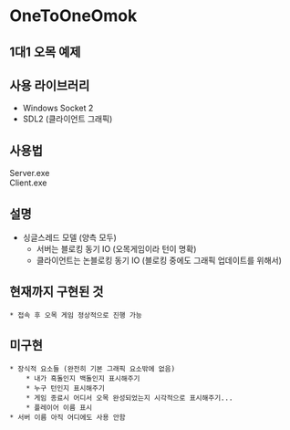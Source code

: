 # OneToOneOmok
## 1대1 오목 예제

## 사용 라이브러리
* Windows Socket 2
* SDL2 (클라이언트 그래픽)

## 사용법
Server.exe <listen-address> <listen-port> <server-name>\
Client.exe <server-address> <server-port> <your-name>

## 설명
* 싱글스레드 모델 (양측 모두)
    * 서버는 블로킹 동기 IO (오목게임이라 턴이 명확)
    * 클라이언트는 논블로킹 동기 IO (블로킹 중에도 그래픽 업데이트를 위해서)

## 현재까지 구현된 것
    * 접속 후 오목 게임 정상적으로 진행 가능

## 미구현
    * 장식적 요소들 (완전히 기본 그래픽 요소밖에 없음)
        * 내가 흑돌인지 백돌인지 표시해주기
        * 누구 턴인지 표시해주기
        * 게임 종료시 어디서 오목 완성되었는지 시각적으로 표시해주기...
        * 플레이어 이름 표시
    * 서버 이름 아직 어디에도 사용 안함